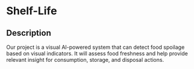 # Shelf-Life
## Description
Our project is a visual AI-powered system that can detect food spoilage based on visual indicators. It will assess food freshness and help provide relevant insight for consumption, storage, and disposal actions.
